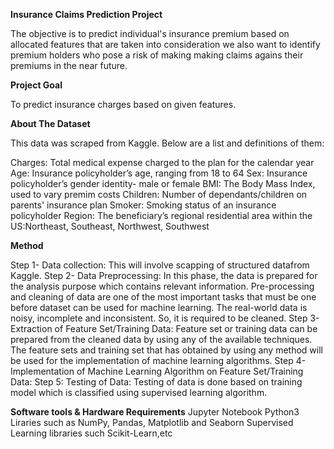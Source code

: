 **Insurance Claims Prediction Project**


The objective is to predict individual's insurance premium based on allocated features that are taken into consideration we also want to identify premium holders who pose a risk of making making claims agains their premiums in the near future.

**Project Goal**

To predict insurance charges based on given features.
 
**About The Dataset**

This data was scraped from Kaggle. Below are a list and definitions of them:

Charges: Total medical expense charged to the plan for the calendar year
Age: Insurance policyholder’s age, ranging from 18 to 64
Sex: Insurance policyholder’s gender identity- male or female
BMI: The Body Mass Index, used to vary premim costs
Children: Number of dependants/children on parents' insurance plan
Smoker: Smoking status of an insurance policyholder
Region: The beneficiary’s regional residential area within the US:Northeast, Southeast, Northwest, Southwest

**Method**

Step 1- Data collection: This will involve scapping of structured datafrom Kaggle.
Step 2- Data Preprocessing: In this phase, the data is prepared for the analysis purpose which contains relevant information. Pre-processing and cleaning of data are one of the most important tasks that must be one before dataset can be used for machine learning. The real-world data is noisy, incomplete and inconsistent. So, it is required to be cleaned.
Step 3- Extraction of Feature Set/Training Data: Feature set or training data can be prepared from the cleaned data by using any of the available techniques. The feature sets and training set that has obtained by using any method will be used for the implementation of machine learning algorithms.
Step 4- Implementation of Machine Learning Algorithm on Feature Set/Training Data:
Step 5: Testing of Data: Testing of data is done based on training model which is classified using supervised learning algorithm.

**Software tools & Hardware Requirements**
Jupyter Notebook
Python3 Liraries such as NumPy, Pandas, Matplotlib and Seaborn
Supervised Learning libraries such Scikit-Learn,etc
